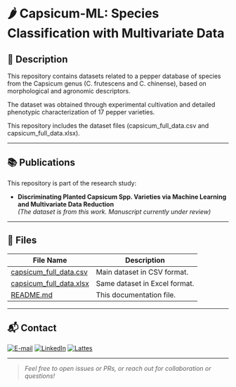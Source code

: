# 🌶️ Capsicum-ML: Species Classification with Multivariate Data

## 📝 Description

This repository contains datasets related to a pepper database of species from the Capsicum genus (C. frutescens and C. chinense), based on morphological and agronomic descriptors.

The dataset was obtained through experimental cultivation and detailed phenotypic characterization of 17 pepper varieties.

This repository includes the dataset files (capsicum_full_data.csv and capsicum_full_data.xlsx).

---

## 📚 Publications

This repository is part of the research study:

- **Discriminating Planted Capsicum Spp. Varieties via Machine Learning and Multivariate Data Reduction**  
  *(The dataset is from this work. Manuscript currently under review)*

---

## 📁 Files

| File Name               | Description                                  |
|-------------------------|----------------------------------------------|
| [capsicum_full_data.csv](https://github.com/Matheuscp98/PepperCapsicum/blob/main/capsicum_full_data.csv)  | Main dataset in CSV format.                   |
| [capsicum_full_data.xlsx](https://github.com/Matheuscp98/PepperCapsicum/blob/main/capsicum_full_data.xlsx) | Same dataset in Excel format.                |
| [README.md](https://github.com/Matheuscp98/PepperCapsicum/blob/main/README.md)               | This documentation file.                     |

---

## 📬 Contact

<a href="mailto:matheusc_pereira@hotmail.com"><img src="https://img.shields.io/badge/E--mail-0078D4?style=for-the-badge&logo=microsoft-outlook&logoColor=white" alt="E-mail"/></a>
<a href="https://www.linkedin.com/in/matheuscostapereira/"><img src="https://img.shields.io/badge/LinkedIn-0A66C2?style=for-the-badge&logo=linkedin&logoColor=white" alt="LinkedIn"/></a>
<a href="https://lattes.cnpq.br/7025666927284220"><img src="https://img.shields.io/badge/Lattes-4169E1?style=for-the-badge&logoColor=white" alt="Lattes"/></a>

---

> _Feel free to open issues or PRs, or reach out for collaboration or questions!_
